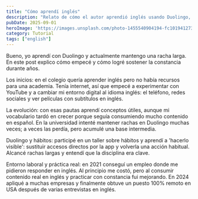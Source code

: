 ```yaml
---
title: "Cómo aprendí inglés"
description: "Relato de cómo el autor aprendió inglés usando Duolingo, cambió su entorno digital y consiguió un trabajo remoto en USA gracias a la constancia."
pubDate: 2025-09-01
heroImage: 'https://images.unsplash.com/photo-1455540904194-fc101941273a?ixlib=rb-4.1.0&q=85&fm=jpg&crop=entropy&cs=srgb'
category: Tutorial
tags: ["english"]
---
```


Bueno, yo aprendí con Duolingo y actualmente mantengo una racha larga. En este post explico cómo empecé y cómo logré sostener la constancia durante años.

Los inicios: en el colegio quería aprender inglés pero no había recursos para una academia. Tenía internet, así que empecé a experimentar con YouTube y a cambiar mi entorno digital al idioma inglés: el teléfono, redes sociales y ver películas con subtítulos en inglés.

La evolución: con esas pautas aprendí conceptos útiles, aunque mi vocabulario tardó en crecer porque seguía consumiendo mucho contenido en español. En la universidad intenté mantener rachas en Duolingo muchas veces; a veces las perdía, pero acumulé una base intermedia.

Duolingo y hábitos: participé en un taller sobre hábitos y aprendí a 'hacerlo visible': sustituir accesos directos por la app y volverla una acción habitual. Alcancé rachas largas y entendí que la disciplina era clave.

Entorno laboral y práctica real: en 2021 conseguí un empleo donde me pidieron responder en inglés. Al principio me costó, pero al consumir contenido real en inglés y practicar con constancia fui mejorando. En 2024 apliqué a muchas empresas y finalmente obtuve un puesto 100% remoto en USA después de varias entrevistas en inglés.